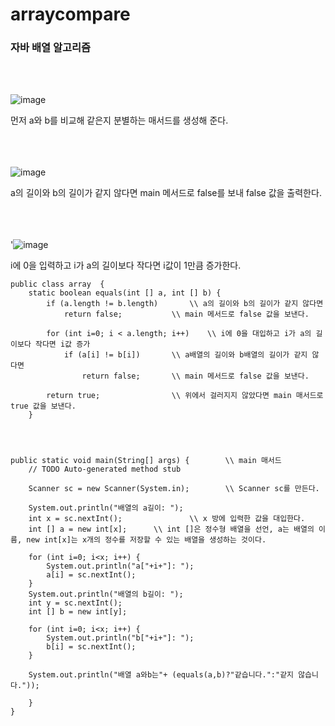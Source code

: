 # arraycompare

### 자바 배열 알고리즘

<br><br>

![image](https://user-images.githubusercontent.com/114748816/224601022-d31d3a63-3402-422c-a0b4-5e173b191d7b.png)

먼저 a와 b를 비교해 같은지 분별하는 매서드를 생성해 준다. <br><br><br><br>

![image](https://user-images.githubusercontent.com/114748816/224600820-64a5b491-ffc1-47ff-815a-4251255ed4c0.png)

a의 길이와 b의 길이가 같지 않다면 main 메서드로 false를 보내 false 값을 출력한다. <br><br><br><br>

'![image](https://user-images.githubusercontent.com/114748816/224600855-d2f21dc6-1597-4b2f-aa38-fad252857ba5.png)

i에 0을 입력하고 i가 a의 길이보다 작다면 i값이 1만큼 증가한다.

	public class array  {
		static boolean equals(int [] a, int [] b) {
			if (a.length != b.length)		\\ a의 길이와 b의 길이가 같지 않다면
				return false;			\\ main 메서드로 false 값을 보낸다.
			
			for (int i=0; i < a.length; i++) 	\\ i에 0을 대입하고 i가 a의 길이보다 작다면 i값 증가
				if (a[i] != b[i])		\\ a배열의 길이와 b배열의 길이가 같지 않다면
					return false;		\\ main 메서드로 false 값을 보낸다.
			
			return true;				\\ 위에서 걸러지지 않았다면 main 매서드로 true 값을 보낸다.
		}
	
	
	
	
	public static void main(String[] args) {		\\ main 매서드
		// TODO Auto-generated method stub

		Scanner sc = new Scanner(System.in);		\\ Scanner sc를 만든다.
		
		System.out.println("배열의 a길이: ");
		int x = sc.nextInt();				\\ x 방에 입력한 값을 대입한다.
		int [] a = new int[x];		\\ int []은 정수형 배열을 선언, a는 배열의 이름, new int[x]는 x개의 정수를 저장할 수 있는 배열을 생성하는 것이다.
		
		for (int i=0; i<x; i++) {
			System.out.println("a["+i+"]: ");
			a[i] = sc.nextInt();
		}
		System.out.println("배열의 b길이: ");
		int y = sc.nextInt();
		int [] b = new int[y];
		
		for (int i=0; i<x; i++) {
			System.out.println("b["+i+"]: ");
			b[i] = sc.nextInt();
		}
		
		System.out.println("배열 a와b는"+ (equals(a,b)?"같습니다.":"같지 않습니다."));
		
		}
	}

